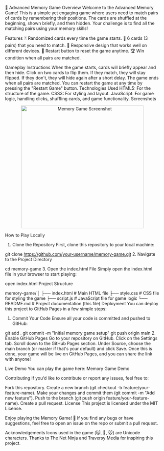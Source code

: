 🧠 Advanced Memory Game
Overview
Welcome to the Advanced Memory Game! This is a simple yet engaging game where users need to match pairs of cards by remembering their positions. The cards are shuffled at the beginning, shown briefly, and then hidden. Your challenge is to find all the matching pairs using your memory skills!

Features
🃏 Randomized cards every time the game starts.
🧩 6 cards (3 pairs) that you need to match.
🎯 Responsive design that works well on different devices.
🔄 Restart button to reset the game anytime.
🏆 Win condition when all pairs are matched.

Gameplay Instructions
When the game starts, cards will briefly appear and then hide.
Click on two cards to flip them. If they match, they will stay flipped. If they don't, they will hide again after a short delay.
The game ends when all pairs are matched.
You can restart the game at any time by pressing the "Restart Game" button.
Technologies Used
HTML5: For the structure of the game.
CSS3: For styling and layout.
JavaScript: For game logic, handling clicks, shuffling cards, and game functionality.
Screenshots
<p align="center"> <img src="https://via.placeholder.com/400x300.png?text=Memory+Game+Screenshot" alt="Memory Game Screenshot" width="400px"/> </p>

How to Play Locally
1. Clone the Repository
First, clone this repository to your local machine:


git clone https://github.com/your-username/memory-game.git
2. Navigate to the Project Directory

cd memory-game
3. Open the index.html File
Simply open the index.html file in your browser to start playing:


open index.html
Project Structure

memory-game/
│
├── index.html        # Main HTML file
├── style.css         # CSS file for styling the game
├── script.js         # JavaScript file for game logic
└── README.md         # Project documentation (this file)
Deployment
You can deploy this project to GitHub Pages in a few simple steps:

1. Commit Your Code
Ensure all your code is committed and pushed to GitHub:


git add .
git commit -m "Initial memory game setup"
git push origin main
2. Enable GitHub Pages
Go to your repository on GitHub.
Click on the Settings tab.
Scroll down to the GitHub Pages section.
Under Source, choose the main branch (or master if that's your default) and click Save.
Once this is done, your game will be live on GitHub Pages, and you can share the link with anyone!

Live Demo
You can play the game here: Memory Game Demo

Contributing
If you'd like to contribute or report any issues, feel free to:

Fork this repository.
Create a new branch (git checkout -b feature/your-feature-name).
Make your changes and commit them (git commit -m "Add new feature").
Push to the branch (git push origin feature/your-feature-name).
Create a pull request.
License
This project is licensed under the MIT License.

Enjoy playing the Memory Game! 🎉
If you find any bugs or have suggestions, feel free to open an issue on the repo or submit a pull request.

Acknowledgements
Icons used in the game (🐱, 🐶, 🐭) are Unicode characters.
Thanks to The Net Ninja and Traversy Media for inspiring this project.